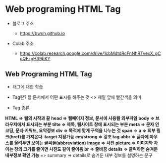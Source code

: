 # Web programing HTML Tag

- 블로그 주소
	- https://bwoh.github.io

- Colab 주소
	- https://colab.research.google.com/drive/1cbMdtdRcFnNhRTvexX_gCoQFzgH39bKY
	

## Web Programing HTML Tag

- 태그에 대한 학습

+ Tag란?
웹 문서에서 어떤 표시를 해주는 것 <> 제일 앞에 빨간색을 의미

+ Tag 종류

__HTML => 웹의 시작과 끝__ </hr>
__head => 웹페이지 정보, 문서에 사용될 외부파일__</hr>
__body => 브라우저에서 표시되는 부분__</hr>
__tilte => 제목, 웹사이트 창에 표시되는 부분__</hr>
__meta => 문자 인코딩, 문자 키워드, 요약정보__</hr>
__div => 목적에 맞게 구역을 나누는 것__</hr>
__span ->__ </hr>
__a => 외부 링크(href)를 가져온다.  target 지정가능__</hr>
__em/strong => 강조 tag__</hr>
__abbr => 글자에 마우스를 올려두면 보이는 글씨들(abbreviation)__</hr>
__image => 사진__ </hr>
__picture => 이미지와 차이는 창의 크기를 줄이면 사진도 같이 줄어듬__</hr>
__br => 줄바꿈__</hr>
__details => 클릭하면 숨겨둔 내부정보 확인 가능__</hr>
	=> summary => details로 숨겨둔 내부 정보를 설명하는 문구







